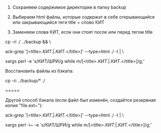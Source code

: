 1. Сохраняем содержимое директории в папку backup

2. Выбираем html файлы, которые содержат в себе открывающийся или закрывающийся теги title + слово КИТ

3. Заменяем слова КИТ, если они стоят после или перед тегом title

cp -ri ./ ../backup && \

ack-grep '[&lt;title>.*КИТ.*|.*КИТ.*&lt;\/title>]' --type=html ./ -l | \

xargs perl -e 's/КИТ/ШРИ/g while m/[&lt;title>.*КИТ.*|.*КИТ.*&lt;\/title>]/g;'


Восстановить файлы из бэкапа: 

cp -ri ../backup/* ./

=====

Другой способ бэкапа (если файл был изменён, создаётся резервная копия "file.ext~"): 

ack-grep '[&lt;title>.*КИТ.*|.*КИТ.*&lt;\/title>]' --type=html ./ -l | \

xargs perl -i~ -e 's/КИТ/ШРИ/g while m/[&lt;title>.*КИТ.*|.*КИТ.*&lt;\/title>]/g;'

